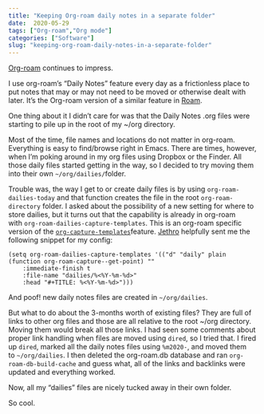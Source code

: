 ```yaml
---
title: "Keeping Org-roam daily notes in a separate folder"
date:  2020-05-29
tags: ["Org-roam","Org mode"]
categories: ["Software"]
slug: "keeping-org-roam-daily-notes-in-a-separate-folder"
---
```


[Org-roam](https://github.com/org-roam/org-roam) continues to impress.

I use org-roam’s “Daily Notes” feature every day as a frictionless place to put notes that may or may not need to be moved or otherwise dealt with later. It’s the Org-roam version of a similar feature in [Roam](https://roamresearch.com/).

One thing about it I didn’t care for was that the Daily Notes .org files were starting to pile up in the root of my ~/org directory.

Most of the time, file names and locations do not matter in org-roam. Everything is easy to find/browse right in Emacs. There are times, however, when I’m poking around in my org files using Dropbox or the Finder. All those daily files started getting in the way, so I decided to try moving them into their own `~/org/dailies/`folder.

Trouble was, the way I get to or create daily files is by using `org-roam-dailies-today` and that function creates the file in the root `org-roam-directory` folder. I asked about the possibility of a new setting for where to store dailies, but it turns out that the capability is already in org-roam with `org-roam-dailies-capture-templates`. This is an org-roam specific version of the [`org-capture-templates`](https://orgmode.org/manual/Capture-templates.html)feature. [Jethro](https://github.com/jethrokuan) helpfully sent me the following snippet for my config:
    
```emacs-lisp
(setq org-roam-dailies-capture-templates '(("d" "daily" plain (function org-roam-capture--get-point) ""
    :immediate-finish t 
    :file-name "dailies/%<%Y-%m-%d>" 
    :head "#+TITLE: %<%Y-%m-%d>")))
```

And poof! new daily notes files are created in `~/org/dailies`.

But what to do about the 3-months worth of existing files? They are full of links to other org files and those are all relative to the root ~/org directory. Moving them would break all those links. I had seen some comments about proper link handling when files are moved using `dired`, so I tried that. I fired up `dired`, marked all the daily notes files using `%m2020-`, and moved them to `~/org/dailies`. I then deleted the org-roam.db database and ran `org-roam-db-build-cache` and guess what, all of the links and backlinks were updated and everything worked.

Now, all my “dailies” files are nicely tucked away in their own folder.

So cool.
